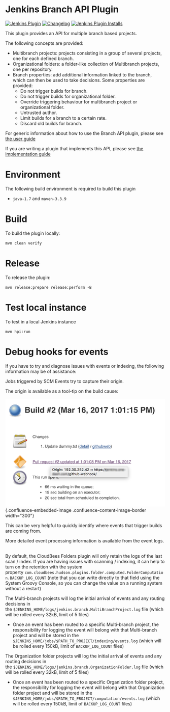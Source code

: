 Jenkins Branch API Plugin
===
[![Jenkins Plugin](https://img.shields.io/jenkins/plugin/v/branch-api)](https://plugins.jenkins.io/branch-api)
[![Changelog](https://img.shields.io/github/v/tag/jenkinsci/branch-api-plugin?label=changelog)](https://github.com/jenkinsci/branch-api-plugin/blob/master/CHANGELOG.md)
[![Jenkins Plugin Installs](https://img.shields.io/jenkins/plugin/i/branch-api?color=blue)](https://plugins.jenkins.io/branch-api)

This plugin provides an API for multiple branch based projects.

The following concepts are provided:

-   Multibranch projects: projects consisting in a group of several
    projects, one for each defined branch.
-   Organizational folders: a folder-like collection of Multibranch
    projects, one per repository.
-   Branch properties: add additional information linked to the branch,
    which can then be used to take decisions. Some properties are
    provided:
    -   Do not trigger builds for branch.
    -   Do not trigger builds for organizational folder.
    -   Override triggering behaviour for multibranch project or
        organizational folder.
    -   Untrusted author.
    -   Limit builds for a branch to a certain rate.
    -   Discard old builds for branch.

For generic information about how to use the Branch API plugin, please see [the user guide](docs/user.adoc)

If you are writing a plugin that implements this API, please see [the implementation guide](docs/implementation.adoc)
 
# Environment

The following build environment is required to build this plugin

* `java-1.7` and `maven-3.3.9`

# Build

To build the plugin locally:

    mvn clean verify

# Release

To release the plugin:

    mvn release:prepare release:perform -B

# Test local instance

To test in a local Jenkins instance

    mvn hpi:run

# Debug hooks for events

If you have to try and diagnose issues with events or indexing, the
following information may be of assistance:

Jobs triggered by SCM Events try to capture their origin.

The origin is available as a tool-tip on the build cause:  
  
![](docs/Screen_Shot_2017-03-16_at_14.11.57.png){.confluence-embedded-image
.confluence-content-image-border width="300"}

This can be very helpful to quickly identify where events that trigger
builds are coming from.

More detailed event processing information is available from the event
logs.  
 

By default, the CloudBees Folders plugin will only retain the logs of
the last scan / index. If you are having issues with scanning /
indexing, it can help to turn on the retention with the system
property `com.cloudbees.hudson.plugins.folder.computed.FolderComputation.BACKUP_LOG_COUNT`
(note that you can write directly to that field using the System Groovy
Console, so you can change the value on a running system without a
restart)

The Multi-branch projects will log the initial arrival of events and any
routing decisions in
the `$JENKINS_HOME/logs/jenkins.branch.MultiBranchProject.log` file
(which will be rolled every 32kB, limit of 5 files)

-   Once an event has been routed to a specific Multi-branch project,
    the responsibility for logging the event will belong with that
    Multi-branch project and will be stored in the
    `$JENKINS_HOME/jobs/$PATH_TO_PROJECT/indexing/events.log` (which
    will be rolled every 150kB, limit of `BACKUP_LOG_COUNT` files)

The Organization folder projects will log the initial arrival of events
and any routing decisions in
the `$JENKINS_HOME/logs/jenkins.branch.OrganizationFolder.log`
file (which will be rolled every 32kB, limit of 5 files)

-   Once an event has been routed to a specific Organization folder
    project, the responsibility for logging the event will belong with
    that Organization folder project and will be stored in the
    `$JENKINS_HOME/jobs/$PATH_TO_PROJECT/computation/events.log` (which
    will be rolled every 150kB, limit of `BACKUP_LOG_COUNT` files)
